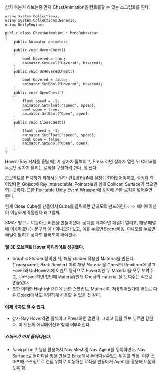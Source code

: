 상자 여는거 해보는중
먼저 ChestAnimation을 컨트롤할 수 있는 스크립트를 짠다.
```
using System.Collections;
using System.Collections.Generic;
using UnityEngine;

public class ChestAnimation : MonoBehaviour
{
    public Animator animator;

    public void HoverChest()
    {
        bool hovered = true;
        animator.SetBool("Hovered", hovered);
    }
    public void UnHoveredChest()
    {
        bool hovered = false;
        animator.SetBool("Hovered", hovered);
    }
    public void OpenChest()
    {
        float speed = -1;
        animator.SetFloat("speed", speed);
        bool open = true;
        animator.SetBool("Open", open);
    }
    public void CloseChest()
    {
        float speed = -1;
        animator.SetFloat("speed", speed);
        bool open = false;
        animator.SetBool("Open", open);
    }
}
```
Hover (Ray 커서를 올릴 때) 시 상자가 들썩이고,
Press 하면 상자가 열린 뒤
Close를 누르면 상자가 닫히는 로직을 구성하려 한다.
엥 됐다.

오브젝트를 터치하기 위해서는 일단 컨트롤러/손에 설정이 되어있어야하고, 설정이 되어있다면
Object에 Ray Interactable, Pointable과 함께 Collider, Surface가 있으면 되는듯하다.
또한 Pointable Unity Event Wrapper에 동작에 관한 로직을 넣어주면 된다.

현재 Close Cube를 만들어서 Cube를 클릭하면 닫히도록 만드려한다.
=> 애니메이션이 이상하게 작동한다 왜그럴까.

SMAF 방으로 이동하는 버튼을 만들어놨다. 상자를 터치하면 패널이 열리고, 해당 패널에 이동하겠냐는 문구와 예 / 아니오가 있고, 예를 누르면 Scene이동, 아니오를 누르면 패널이 닫히고 상자도 닫히도록 해야된다.

#### 헐 3D 오브젝트 Hover 하이라이트 성공했다.
- Graphic Shader 정의한 뒤, 해당 shader 적용한 Material을 만든다.(Transparent, Back Render) 이후 해당 Material을 Chest의 Renderer에 넣고 Hover와 UnHover시에 이벤트 동작으로 Hover이면 두 Material을 모두 보여주고, UnHover하면 첫번째 Material(원래 Chest의 material)을 보여주는 식으로 만들었다.
- 또한 이러한 Highlight3D 에 관한 스크립트, Material이 저장되어있기에 앞으로 다른 Object에서도 동일하게 사용할 수 있을 것 같다.
#### 이제 상자도 열 수 있다.
- 상자 Ray Hover하면 들썩이고 Press하면 열린다. 그리고 닫힘 큐브 누르면 닫힌다. 이 모든게 애니메이션과 함께 이루어진다. 
##### 스마프가 이제 돌아다닌다.
- Navigation 기능을 활용해서 Nav Mesh랑 Nav Agent를 등록하였다. Nav Surface로 돌아다닐 땅을 만들고 Bake해서 돌아다닐수있는 위치를 만듦. 이후 스마프에 스크립트로 랜덤 위치로 이동하는 로직을 만들어서 Agent를 활용해 이동하도록 함.